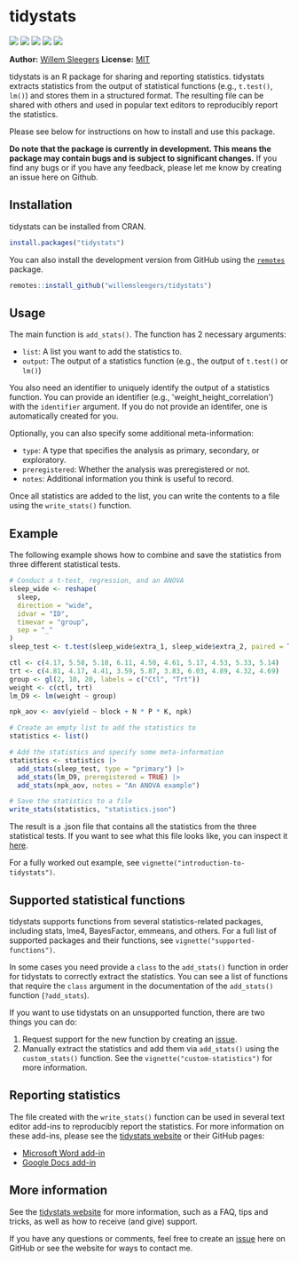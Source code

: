 
<!-- README.md is generated from README.Rmd. Please edit that file -->

# tidystats

<!-- badges: start -->


[![](https://www.r-pkg.org/badges/version/tidystats?color=green)](https://cran.r-project.org/package=tidystats) [![](http://cranlogs.r-pkg.org/badges/grand-total/tidystats?color=green)](https://cran.r-project.org/package=tidystats) [![](http://cranlogs.r-pkg.org/badges/last-month/tidystats?color=green)](https://cran.r-project.org/package=tidystats) [![](http://cranlogs.r-pkg.org/badges/last-week/tidystats?color=green)](https://cran.r-project.org/package=tidystats) [![](https://img.shields.io/badge/doi-10.5281/zenodo.4041859-blue.svg)](https://doi.org/10.5281/zenodo.4041859)
<!-- badges: end -->

**Author:** [Willem Sleegers](https://willemsleegers.com/)
**License:** [MIT](https://opensource.org/license/mit/)

tidystats is an R package for sharing and reporting statistics. tidystats 
extracts statistics from the output of statistical functions 
(e.g., `t.test()`, `lm()`) and stores them in a structured format. The resulting
file can be shared with others and used in popular text editors to reproducibly 
report the statistics.

Please see below for instructions on how to install and use this package. 

**Do note that the package is currently in development. This means the package 
may contain bugs and is subject to significant changes.** If you find any bugs 
or if you have any feedback, please let me know by creating an issue here on 
Github.

## Installation

tidystats can be installed from CRAN.


```r
install.packages("tidystats")
```

You can also install the development version from GitHub using the 
[`remotes`](https://github.com/r-lib/remotes) package.


```r
remotes::install_github("willemsleegers/tidystats")
```

## Usage

The main function is `add_stats()`. The function has 2 necessary arguments:

- `list`: A list you want to add the statistics to. 
- `output`: The output of a statistics function (e.g., the output of `t.test()` 
  or `lm()`)

You also need an identifier to uniquely identify the output of a statistics
function. You can provide an identifier (e.g., 'weight_height_correlation') with
the `identifier` argument. If you do not provide an identifer, one is 
automatically created for you.

Optionally, you can also specify some additional meta-information:

- `type`: A type that specifies the analysis as primary, secondary, or 
  exploratory.
- `preregistered`: Whether the analysis was preregistered or not.
- `notes`: Additional information you think is useful to record.

Once all statistics are added to the list, you can write the contents to a 
file using the `write_stats()` function.

## Example

The following example shows how to combine and save the statistics from three
different statistical tests.


```r
# Conduct a t-test, regression, and an ANOVA
sleep_wide <- reshape(
  sleep,
  direction = "wide",
  idvar = "ID",
  timevar = "group",
  sep = "_"
)
sleep_test <- t.test(sleep_wide$extra_1, sleep_wide$extra_2, paired = TRUE)

ctl <- c(4.17, 5.58, 5.18, 6.11, 4.50, 4.61, 5.17, 4.53, 5.33, 5.14)
trt <- c(4.81, 4.17, 4.41, 3.59, 5.87, 3.83, 6.03, 4.89, 4.32, 4.69)
group <- gl(2, 10, 20, labels = c("Ctl", "Trt"))
weight <- c(ctl, trt)
lm_D9 <- lm(weight ~ group)

npk_aov <- aov(yield ~ block + N * P * K, npk)

# Create an empty list to add the statistics to
statistics <- list()

# Add the statistics and specify some meta-information
statistics <- statistics |>
  add_stats(sleep_test, type = "primary") |>
  add_stats(lm_D9, preregistered = TRUE) |>
  add_stats(npk_aov, notes = "An ANOVA example")

# Save the statistics to a file
write_stats(statistics, "statistics.json")
```

The result is a .json file that contains all the statistics from the three 
statistical tests. If you want to see what this file looks like, you can inspect
it [here](https://github.com/WillemSleegers/tidystats/blob/master/tests/data/main.json).

For a fully worked out example, see `vignette("introduction-to-tidystats")`.

## Supported statistical functions

tidystats supports functions from several statistics-related packages, 
including stats, lme4, BayesFactor, emmeans, and others. For a full list of 
supported packages and their functions, see `vignette("supported-functions")`. 

In some cases you need provide a `class` to the `add_stats()` 
function in order for tidystats to correctly extract the statistics. You can 
see a list of functions that require the `class` argument in the documentation
of the `add_stats()` function (`?add_stats`).

If you want to use tidystats on an unsupported function, there are two things
you can do:

1. Request support for the new function by creating an 
   [issue](https://github.com/WillemSleegers/tidystats/issues).
2. Manually extract the statistics and add them via `add_stats()` using the 
   `custom_stats()` function. See the `vignette("custom-statistics")`
   for more information.

## Reporting statistics

The file created with the `write_stats()` function can be used in several text
editor add-ins to reproducibly report the statistics. For more information on 
these add-ins, please see the [tidystats website](https://www.tidystats.io) or 
their GitHub pages:

- [Microsoft Word add-in](https://github.com/WillemSleegers/tidystats-Word-add-in)
- [Google Docs add-in](https://github.com/WillemSleegers/tidystats-Google-Docs-add-in)

## More information

See the [tidystats website](https://www.tidystats.io) for more information, 
such as a FAQ, tips and tricks, as well as how to receive (and give) support. 

If you have any questions or comments, feel free to create an 
[issue](https://github.com/WillemSleegers/tidystats/issues) here on GitHub or 
see the website for ways to contact me.
